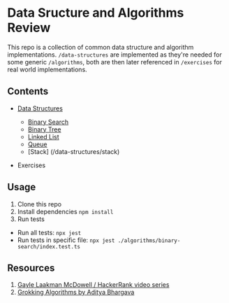 # Data Sructure and Algorithms Review

This repo is a collection of common data structure and algorithm implementations. `/data-structures` are implemented as they're needed for some generic `/algorithms`, both are then later referenced in `/exercises` for real world implementations.

## Contents

- [Data Structures](/data-structures)
  * [Binary Search](/data-structures/binary-search)
  * [Binary Tree](/data-structures/binary-tree)
  * [Linked List](/data-structures/linked-list)
  * [Queue](/data-structures/queue)
  * [Stack] (/data-structures/stack)

- Exercises

## Usage

1. Clone this repo
2. Install dependencies `npm install`
3. Run tests
  - Run all tests: `npx jest`
  - Run tests in specific file: `npx jest ./algorithms/binary-search/index.test.ts`

## Resources

1. [Gayle Laakman McDowell / HackerRank video series](https://www.youtube.com/playlist?list=PLzg3FkRs7fcRt7D4D9w9dPyc2e7Eqvrw9)
2. [Grokking Algorithms by Aditya Bhargava](https://www.manning.com/books/grokking-algorithms)
